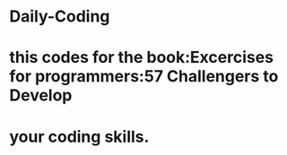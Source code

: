 # Daily-Coding
# this codes for the book:Excercises for programmers:57 Challengers to Develop 
# your coding skills.



